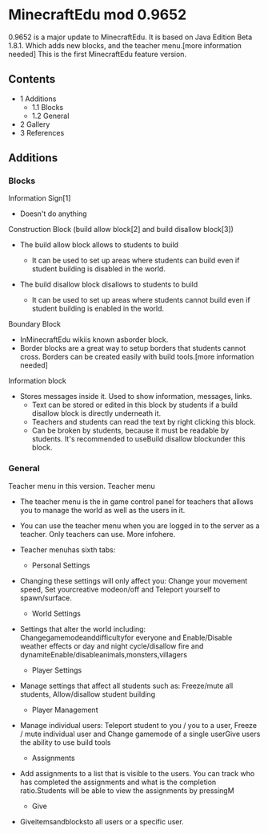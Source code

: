 # MinecraftEdu mod 0.9652
0.9652 is a major update to MinecraftEdu. It is based on Java Edition Beta 1.8.1. Which adds new blocks, and the teacher menu.[more information needed] This is the first MinecraftEdu feature version.

## Contents
- 1 Additions
	- 1.1 Blocks
	- 1.2 General
- 2 Gallery
- 3 References

## Additions
### Blocks
Information Sign[1]

- Doesn't do anything

Construction Block (build allow block[2] and build disallow block[3])

- The build allow block allows to students to build
	- It can be used to set up areas where students can build even if student building is disabled in the world.

- The build disallow block disallows to students to build
	- It can be used to set up areas where students cannot build even if student building is enabled in the world.

Boundary Block

- InMinecraftEdu wikiis known asborder block.
- Border blocks are a great way to setup borders that students cannot cross. Borders can be created easily with build tools.[more information needed]

Information block

- Stores messages inside it. Used to show information, messages, links.
	- Text can be stored or edited in this block by students if a build disallow block is directly underneath it.
	- Teachers and students can read the text by right clicking this block.
	- Can be broken by students, because it must be readable by students. It's recommended to useBuild disallow blockunder this block.

### General
Teacher menu in this version.
Teacher menu

- The teacher menu is the in game control panel for teachers that allows you to manage the world as well as the users in it.
- You can use the teacher menu when you are logged in to the server as a teacher. Only teachers can use. More infohere.
- Teacher menuhas sixth tabs:
	- Personal Settings
- Changing these settings will only affect you: Change your movement speed, Set yourcreative modeon/off and Teleport yourself to spawn/surface.
	- World Settings

- Settings that alter the world including: Changegamemodeanddifficultyfor everyone and Enable/Disable weather effects or day and night cycle/disallow fire and dynamiteEnable/disableanimals,monsters,villagers
	- Player Settings
- Manage settings that affect all students such as: Freeze/mute all students, Allow/disallow student building
	- Player Management
- Manage individual users: Teleport student to you / you to a user, Freeze / mute individual user and Change gamemode of a single userGive users the ability to use build tools
	- Assignments

- Add assignments to a list that is visible to the users. You can track who has completed the assignments and what is the completion ratio.Students will be able to view the assignments by pressingM
	- Give

- Giveitemsandblocksto all users or a specific user.

